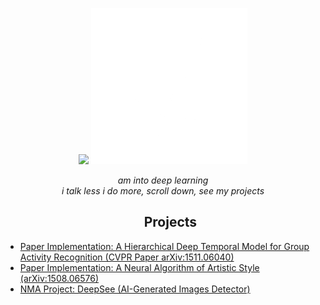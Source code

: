 <p align="center">
<img src="http://github-profile-summary-cards.vercel.app/api/cards/profile-details?username=mistaluai&theme=github_dark" />
  <img src="./240815616-7b282ec6-fcc3-4600-90a7-2c3140549f58.gif" width="250">
</p>

<p align="center">
  <em>am into deep learning</em>
</br>
  <em>i talk less i do more, scroll down, see my projects</em>
</p>

<ul>
 <h2 align="center">Projects</h2>
  
  <li><a href src='https://github.com/mistaluai/HierarchicalLSTMGroupRec'>
    Paper Implementation: A Hierarchical Deep Temporal Model for Group Activity Recognition (CVPR Paper arXiv:1511.06040)
  </a></li>
  
   <li><a href src='https://github.com/mistaluai/StyleTransfer'>
     Paper Implementation: A Neural Algorithm of Artistic Style (arXiv:1508.06576)
   </a></li>
  
   <li><a href src='https://github.com/mistaluai/DeepSee'>
     NMA Project: DeepSee (AI-Generated Images Detector)
   </a></li>
   
</ul>

